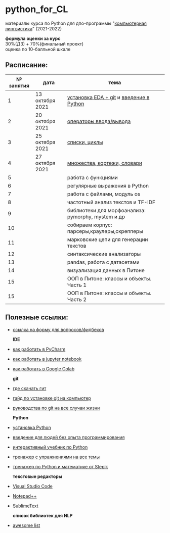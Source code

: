 # python_for_CL
материалы курса по Python для дпо-программы "[компьютерная лингвистика](https://addenda.hse.ru/computational-linguistics)" (2021-2022)

**формула оценки за курс**<br>
30%(ДЗ) + 70%(финальный проект)<br>
оценка по 10-балльной шкале
  
## Расписание: 

|№ занятия|дата|тема|
|-|-|-|
|1|13 октября 2021|[установка EDA + git](https://github.com/nstsj/python_for_CL/blob/master/slides/Python%20%26%20Git%20-%20%D0%BB%D0%B5%D0%BA%D1%86%D0%B8%D1%8F1%20(2021).pdf) и [введение в Python](https://github.com/nstsj/python_for_CL/blob/master/notebooks/python_intro.ipynb)|
|2|20 октября 2021|[операторы ввода/вывода](https://github.com/nstsj/python_for_CL/blob/master/notebooks/input%2Coutput.ipynb)|
|3|25 октября 2021|[списки, циклы](https://github.com/nstsj/python_for_CL/blob/master/notebooks/lists%2Ccycles.ipynb)|
|4|27 октября 2021|[множества, кортежи, словари](https://github.com/nstsj/python_for_CL/blob/master/notebooks/tuples%2C%20sets%2C%20dicts.ipynb)|
|5||работа с функциями|
|6||регулярные выражения в Python|
|7||работа с файлами, модуль os|
|8||частотный анализ текстов и TF-IDF|
|9||библиотеки для морфоанализа: pymorphy, mystem и др|
|10||собираем корпус: парсеры,краулеры,скрепперы|
|11||марковские цепи для генерации текстов|
|12||синтаксические анализаторы|
|13||pandas, работа с датасетами|
|14||визуализация данных в Питоне|
|15||ООП в Питоне: классы и объекты. Часть 1|
|15||ООП в Питоне: классы и объекты. Часть 2|


## Полезные ссылки:

* [ссылка на форму для вопросов/фидбеков](https://forms.gle/3aycLhcVfpPmZCA77)<br>

  **IDE**
* [как работать в PyCharm](https://py-charm.blogspot.com/2017/09/blog-post.html)
* [как работать в jupyter notebook](https://devpractice.ru/python-lesson-6-work-in-jupyter-notebook/)
* [как работать в Google Colab](https://towardsdatascience.com/getting-started-with-google-colab-f2fff97f594c) <br>

  **git**
* [где скачать гит](https://git-scm.com/downloads)
* [гайд по установке git на компьютер](https://githowto.com/ru)
* [руководства по git на все случаи жизни](https://guides.github.com/) <br>

  **Python**
* [установка Python](https://www.python.org/downloads/)
* [введение для людей без опыта программирования](https://wiki.python.org/moin/BeginnersGuide/NonProgrammers)
* [интерактивный учебник по Python](https://snakify.org/ru)
* [тренажер с упражнениями на все темы](https://www.w3resource.com/python-exercises/python-basic-exercises.php) 
* [тренажер по Python и математике от Stepik](https://stepik.org/course/3356/promo#toc) <br>

  **текстовые редакторы**
* [Visual Studio Code](https://code.visualstudio.com/)
* [Notepad++](https://notepad-plus-plus.org/downloads/v7.7.1/)
* [SublimeText](https://www.sublimetext.com/3) <br>


  **список библиотек для NLP**
* [awesome list](https://github.com/keon/awesome-nlp#user-content-python)
